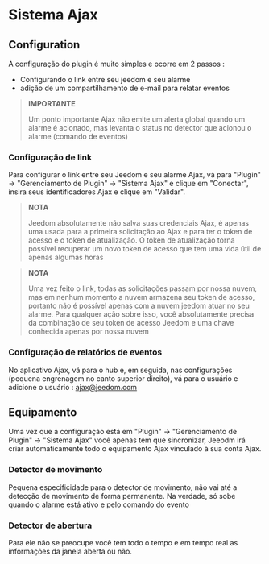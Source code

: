 # Sistema Ajax

## Configuration

A configuração do plugin é muito simples e ocorre em 2 passos : 

- Configurando o link entre seu jeedom e seu alarme
- adição de um compartilhamento de e-mail para relatar eventos 

>**IMPORTANTE**
>
>Um ponto importante Ajax não emite um alerta global quando um alarme é acionado, mas levanta o status no detector que acionou o alarme (comando de eventos)

### Configuração de link 

Para configurar o link entre seu Jeedom e seu alarme Ajax, vá para "Plugin" -> "Gerenciamento de Plugin" -> "Sistema Ajax" e clique em "Conectar", insira seus identificadores Ajax e clique em "Validar".

>**NOTA**
>
> Jeedom absolutamente não salva suas credenciais Ajax, é apenas uma usada para a primeira solicitação ao Ajax e para ter o token de acesso e o token de atualização. O token de atualização torna possível recuperar um novo token de acesso que tem uma vida útil de apenas algumas horas

>**NOTA**
>
> Uma vez feito o link, todas as solicitações passam por nossa nuvem, mas em nenhum momento a nuvem armazena seu token de acesso, portanto não é possível apenas com a nuvem jeedom atuar no seu alarme. Para qualquer ação sobre isso, você absolutamente precisa da combinação de seu token de acesso Jeedom e uma chave conhecida apenas por nossa nuvem 

### Configuração de relatórios de eventos

No aplicativo Ajax, vá para o hub e, em seguida, nas configurações (pequena engrenagem no canto superior direito), vá para o usuário e adicione o usuário : ajax@jeedom.com 

## Equipamento 

Uma vez que a configuração está em "Plugin" -> "Gerenciamento de Plugin" -> "Sistema Ajax" você apenas tem que sincronizar, Jeeodm irá criar automaticamente todo o equipamento Ajax vinculado à sua conta Ajax. 

### Detector de movimento

Pequena especificidade para o detector de movimento, não vai até a detecção de movimento de forma permanente. Na verdade, só sobe quando o alarme está ativo e pelo comando do evento

### Detector de abertura

Para ele não se preocupe você tem todo o tempo e em tempo real as informações da janela aberta ou não.
